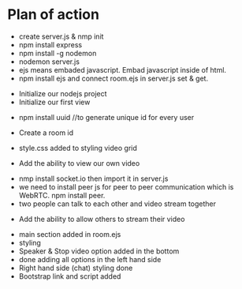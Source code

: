 # Plan of action

- create server.js & nmp init
- npm install express
- npm install -g nodemon
- nodemon server.js
- ejs means embaded javascript. Embad javascript inside of html.
- npm install ejs and connect room.ejs in server.js set & get.

* Initialize our nodejs project <done/>
* Initialize our first view <done/>

- npm install uuid //to generate unique id for every user

* Create a room id <done/>

- style.css added to styling video grid

* Add the ability to view our own video <done/>

- nmp install socket.io then import it in server.js
- we need to install peer js for peer to peer communication which is WebRTC. npm install peer.
- two people can talk to each other and video stream together

* Add the ability to allow others to stream their video <done/>

- main section added in room.ejs
- styling
- Speaker & Stop video option added in the bottom
- done adding all options in the left hand side
- Right hand side (chat) styling done
- Bootstrap link and script added
